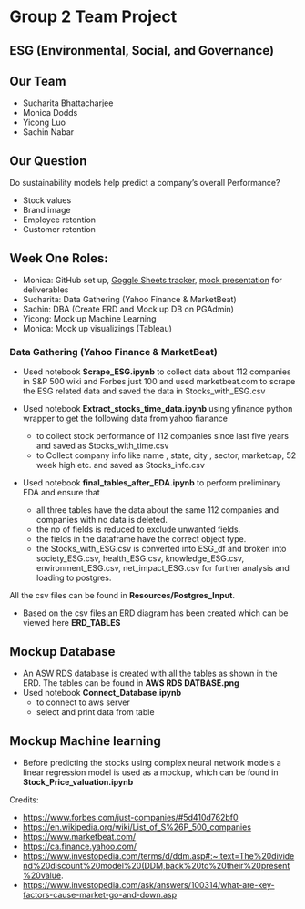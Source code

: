 # Group 2 Team Project

## ESG (Environmental, Social, and Governance) 

## Our Team
- Sucharita Bhattacharjee
- Monica Dodds
- Yicong Luo
- Sachin Nabar


## Our Question
Do sustainability models help predict a company’s overall Performance?
- Stock values
- Brand image
- Employee retention
- Customer retention

## Week One Roles: 

- Monica: GitHub set up, [Goggle Sheets tracker](https://docs.google.com/spreadsheets/d/1Tx0D1V8oL79opbk0O3R_YSJzzYVRPobm1d6glIpdfCw/edit?usp=sharing), [mock presentation](https://docs.google.com/presentation/d/1v7ZUbO-Ruz_PWBoh0hCuRYt4P9jFr0jfmyfjzph_FJQ/edit#slide=id.g1f88252dc4_0_662) for deliverables
- Sucharita: Data Gathering (Yahoo Finance & MarketBeat)
- Sachin: DBA (Create ERD and Mock up DB on PGAdmin)
- Yicong: Mock up Machine Learning
- Monica: Mock up visualizings (Tableau) 

### Data Gathering (Yahoo Finance & MarketBeat)
- Used notebook **Scrape_ESG.ipynb** to collect data  about 112 companies in  S&P 500 wiki and Forbes just 100 and used marketbeat.com to scrape the ESG related data and saved the data in Stocks_with_ESG.csv

- Used notebook **Extract_stocks_time_data.ipynb**  using yfinance python wrapper to get the following data from yahoo fianance
    - to collect stock performance of 112 companies since last five years and saved as Stocks_with_time.csv
    - to Collect company info like name , state, city , sector, marketcap, 52 week high etc. and saved as Stocks_info.csv

- Used notebook **final_tables_after_EDA.ipynb** to perform preliminary EDA and ensure that 
    - all three tables have the data about the same 112 companies and companies with no data is deleted. 
    - the no of fields is reduced to exclude unwanted fields.
    - the fields in the dataframe have the correct object type.
    - the Stocks_with_ESG.csv is converted into ESG_df and broken into society_ESG.csv, health_ESG.csv, knowledge_ESG.csv, environment_ESG.csv, net_impact_ESG.csv for further analysis and loading to postgres.

All the csv files can be found in **Resources/Postgres_Input**.

- Based on the csv files an ERD diagram has been created which can be viewed here **ERD_TABLES** 

## Mockup Database
- An ASW RDS database is created with all the tables as shown in the ERD. The tables can be found in **AWS RDS DATBASE.png**
- Used notebook **Connect_Database.ipynb**
    - to connect to aws server
    - select and print data from table

## Mockup Machine learning
- Before predicting the stocks using complex neural network models a linear regression model is used as a mockup,  which can be found in **Stock_Price_valuation.ipynb**

Credits:
- https://www.forbes.com/just-companies/#5d410d762bf0
- https://en.wikipedia.org/wiki/List_of_S%26P_500_companies
- https://www.marketbeat.com/
- https://ca.finance.yahoo.com/
- https://www.investopedia.com/terms/d/ddm.asp#:~:text=The%20dividend%20discount%20model%20(DDM,back%20to%20their%20present%20value.
- https://www.investopedia.com/ask/answers/100314/what-are-key-factors-cause-market-go-and-down.asp
